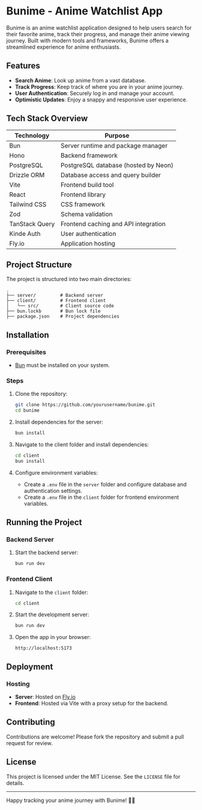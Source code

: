 # Bunime - Anime Watchlist App

Bunime is an anime watchlist application designed to help users search for their favorite anime, track their progress, and manage their anime viewing journey. Built with modern tools and frameworks, Bunime offers a streamlined experience for anime enthusiasts.

## Features
- **Search Anime**: Look up anime from a vast database.
- **Track Progress**: Keep track of where you are in your anime journey.
- **User Authentication**: Securely log in and manage your account.
- **Optimistic Updates**: Enjoy a snappy and responsive user experience.

## Tech Stack Overview

| Technology       | Purpose                          |
|------------------|----------------------------------|
| Bun              | Server runtime and package manager |
| Hono             | Backend framework                  |
| PostgreSQL       | PostgreSQL database (hosted by Neon) |
| Drizzle ORM      | Database access and query builder  |
| Vite             | Frontend build tool                |
| React            | Frontend library                   |
| Tailwind CSS     | CSS framework                      |
| Zod              | Schema validation                  |
| TanStack Query   | Frontend caching and API integration |
| Kinde Auth       | User authentication                |
| Fly.io           | Application hosting                 |

## Project Structure
The project is structured into two main directories:

```
.
├── server/         # Backend server
├── client/         # Frontend client
│   └── src/        # Client source code
├── bun.lockb       # Bun lock file
├── package.json    # Project dependencies
```

## Installation

### Prerequisites
- [Bun](https://bun.sh/) must be installed on your system.

### Steps
1. Clone the repository:
   ```bash
   git clone https://github.com/yourusername/bunime.git
   cd bunime
   ```

2. Install dependencies for the server:
   ```bash
   bun install
   ```

3. Navigate to the client folder and install dependencies:
   ```bash
   cd client
   bun install
   ```

4. Configure environment variables:
   - Create a `.env` file in the `server` folder and configure database and authentication settings.
   - Create a `.env` file in the `client` folder for frontend environment variables.

## Running the Project

### Backend Server
1. Start the backend server:
   ```bash
   bun run dev
   ```

### Frontend Client
1. Navigate to the `client` folder:
   ```bash
   cd client
   ```

2. Start the development server:
   ```bash
   bun run dev
   ```

3. Open the app in your browser:
   ```
   http://localhost:5173
   ```

## Deployment

### Hosting
- **Server**: Hosted on [Fly.io](https://fly.io/)
- **Frontend**: Hosted via Vite with a proxy setup for the backend.

## Contributing
Contributions are welcome! Please fork the repository and submit a pull request for review.

## License
This project is licensed under the MIT License. See the `LICENSE` file for details.

---

Happy tracking your anime journey with Bunime! 🎥✨